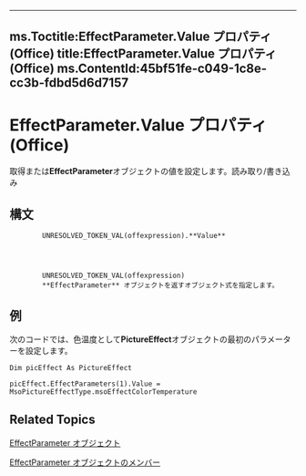 

---
ms.Toctitle:EffectParameter.Value プロパティ (Office)
title:EffectParameter.Value プロパティ (Office)
ms.ContentId:45bf51fe-c049-1c8e-cc3b-fdbd5d6d7157
---
# EffectParameter.Value プロパティ (Office)




取得または**EffectParameter**オブジェクトの値を設定します。読み取り/書き込み

## 構文

            UNRESOLVED_TOKEN_VAL(offexpression).**Value**




            UNRESOLVED_TOKEN_VAL(offexpression)
            **EffectParameter** オブジェクトを返すオブジェクト式を指定します。



## 例
次のコードでは、色温度として**PictureEffect**オブジェクトの最初のパラメーターを設定します。

```vba
Dim picEffect As PictureEffect 
 
picEffect.EffectParameters(1).Value = MsoPictureEffectType.msoEffectColorTemperature
```




## Related Topics

[EffectParameter オブジェクト](975669fc-cf50-ac64-e6b5-84ff5397829b.md)

[EffectParameter オブジェクトのメンバー](a52ed620-d0eb-4111-495e-bfe6e768c8df.md)




